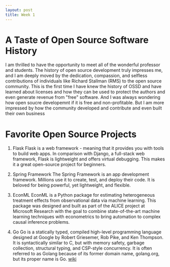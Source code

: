 ```yaml
---
layout: post
title: Week 1
---
```


#  A Taste of Open Source Software History

<!--more-->

I am thrilled to have the opportunity to meet all of the wonderful professor and students. The history of open source development truly impresses me, and I am deeply moved by the dedication, compassion, and selfless contributions of individuals like Richard Stallman (RMS) to the open source community. This is the first time I have knew the history of OSSD and have learned about licenses and how they can be used to protect the authors and even generate revenue from "free" software. And I was always wondering how open soucre developemnt if it is free and non-profitable. But I am more impressed by how the community developed and contribute and even built their own business

# Favorite Open Source Projects
1. Flask
Flask is a web framework - meaning that it provides you with tools to build web apps. In comparison with Django, a full-stack web framework, Flask is lightweight and offers virtual debugging. This makes it a great open-source project for beginners.

2. Spring Framework
The Spring Framework is an app development framework. Millions use it to create, test, and deploy their code. It is beloved for being powerful, yet lightweight, and flexible.

3. EconML
EconML is a Python package for estimating heterogeneous treatment effects from observational data via machine learning. This package was designed and built as part of the ALICE project at Microsoft Research with the goal to combine state-of-the-art machine learning techniques with econometrics to bring automation to complex causal inference problems. 

4. Go
Go is a statically typed, compiled high-level programming language designed at Google by Robert Griesemer, Rob Pike, and Ken Thompson. It is syntactically similar to C, but with memory safety, garbage collection, structural typing, and CSP-style concurrency. It is often referred to as Golang because of its former domain name, golang.org, but its proper name is Go. [wiki](https://en.wikipedia.org/wiki/Go_(programming_language))











